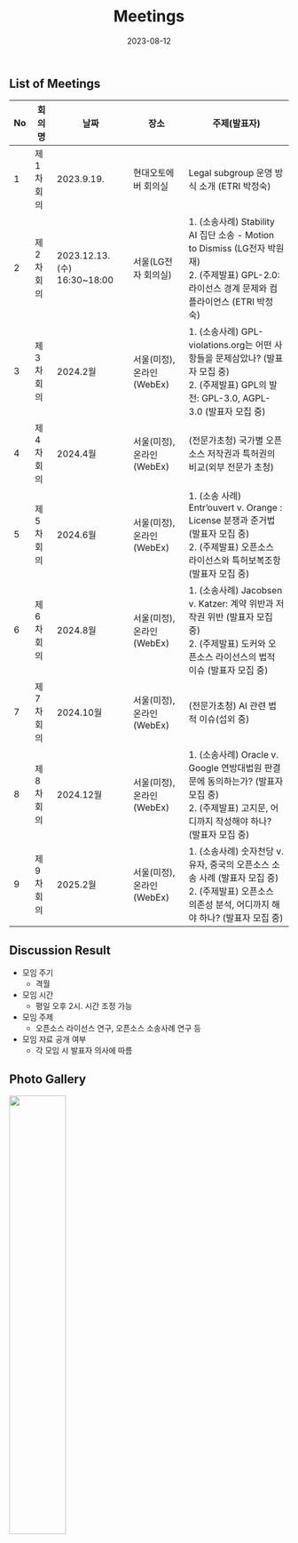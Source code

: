 ﻿---
title: "Meetings"
linkTitle: "Meetings"
weight: 5
date: 2023-08-12
type: docs
description: 회의
---

## List of Meetings
| No | 회의명           | 날짜 | 장소 | 주제(발표자) |
|----|-----------------|------|------|------|
| 1  | 제1차 회의   |  2023.9.19. | 현대오토에버 회의실  | Legal subgroup 운영 방식 소개 (ETRI 박정숙) |
| 2  | 제2차 회의   |  2023.12.13.(수) 16:30~18:00 | 서울(LG전자 회의실)  | 1. (소송사례) Stability AI 집단 소송 - Motion to Dismiss (LG전자 박원재) <br>2. (주제발표) GPL-2.0: 라이선스 경계 문제와 컴플라이언스 (ETRI 박정숙) |
| 3  |   제3차 회의   | 2024.2월     | 서울(미정), 온라인(WebEx) | 1. (소송사례) GPL-violations.org는 어떤 사항들을 문제삼았나? (발표자 모집 중) <br> 2. (주제발표) GPL의 발전: GPL-3.0, AGPL-3.0 (발표자 모집 중)   |
| 4  |   제4차 회의   | 2024.4월    |  서울(미정), 온라인(WebEx)  | (전문가초청) 국가별 오픈소스 저작권과 특허권의 비교(외부 전문가 초청)  |
| 5  |   제5차 회의   | 2024.6월    | 서울(미정), 온라인(WebEx)   |  1. (소송 사례) Entr’ouvert v. Orange : License 분쟁과 준거법 (발표자 모집 중) <br> 2. (주제발표) 오픈소스 라이선스와 특허보복조항 (발표자 모집 중)     |
| 6  |   제6차 회의   | 2024.8월    | 서울(미정), 온라인(WebEx)   | 1. (소송사례) Jacobsen v. Katzer: 계약 위반과 저작권 위반 (발표자 모집 중) <br> 2. (주제발표) 도커와 오픈소스 라이선스의 법적 이슈 (발표자 모집 중)     |
| 7  |   제7차 회의   | 2024.10월    | 서울(미정), 온라인(WebEx)   |  (전문가초청) AI 관련 법적 이슈(섭외 중)     |
| 8  |   제8차 회의   | 2024.12월    |  서울(미정), 온라인(WebEx)  | 1. (소송사례) Oracle v. Google 연방대법원 판결문에 동의하는가? (발표자 모집 중) <br> 2. (주제발표) 고지문, 어디까지 작성해야 하나?  (발표자 모집 중)     |
| 9  |   제9차 회의   | 2025.2월    | 서울(미정), 온라인(WebEx)   | 1. (소송사례) 숫자천당 v. 유자, 중국의 오픈소스 소송 사례 (발표자 모집 중) <br> 2. (주제발표) 오픈소스 의존성 분석, 어디까지 해야 하나? (발표자 모집 중)     |


## Discussion Result
* 모임 주기
  - 격월
* 모임 시간
  - 평일 오후 2시. 시간 조정 가능
* 모임 주제
  - 오픈소스 라이선스 연구, 오픈소스 소송사례 연구 등
* 모임 자료 공개 여부
  - 각 모임 시 발표자 의사에 따름

## Photo Gallery

<div ><span class="image fit">
  <img src="220215.jpg" width="45%">
</span></div>
